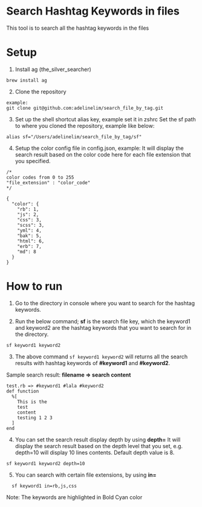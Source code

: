 # Search Hashtag Keywords in files
This tool is to search all the hashtag keywords in the files

# Setup

1. Install ag (the_silver_searcher)
  ```
  brew install ag
  ```

2. Clone the repository
  ```
  example:
  git clone git@github.com:adelinelim/search_file_by_tag.git
  ```

3. Set up the shell shortcut alias key, example set it in zshrc
Set the sf path to where you cloned the repository, example like below:
  ```
  alias sf="/Users/adelinelim/search_file_by_tag/sf"
  ```

4. Setup the color config file in config.json, example:
  It will display the search result based on the color code here for each file extension that you specified.

  ```
  /*
  color codes from 0 to 255
  "file_extension" : "color_code"
  */

  {
    "color": {
      "rb": 1,
      "js": 2,
      "css": 3,
      "scss": 3,
      "yml": 4,
      "bak": 5,
      "html": 6,
      "erb": 7,
      "md": 8
    }
  }
  ```

# How to run

1. Go to the directory in console where you want to search for the hashtag keywords.

2. Run the below command; **sf** is the search file key, which the keyword1 and keyword2 are the hashtag keywords that you want to search for in the directory.
  ```
  sf keyword1 keyword2
  ```

3.  The above command `sf keyword1 keyword2` will returns all the search results with hashtag keywords of **#keyword1** and **#keyword2**.

  Sample search result:
  **filename => search content**
  ```
  test.rb => #keyword1 #lala #keyword2
  def function
    %[
      This is the
      test
      content
      testing 1 2 3
    ]
  end
  ```

4. You can set the search result display depth by using **depth=**
It will display the search result based on the depth level that you set, e.g. depth=10 will display 10 lines contents.
Default depth value is 8.
  ```
  sf keyword1 keyword2 depth=10
  ```

5. You can search with certain file extensions, by using **in=**
  ```
    sf keyword1 in=rb,js,css
  ```

Note: The keywords are highlighted in Bold Cyan color
